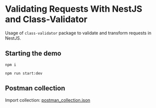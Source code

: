 # Validating Requests With NestJS and Class-Validator

Usage of `class-validator` package to validate and transform requests in NestJS.

## Starting the demo

`npm i`

`npm run start:dev`


## Postman collection

Import collection: [postman_collection.json](postman_collection.json)